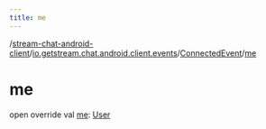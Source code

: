 ```yaml
---
title: me
---
```

/[stream-chat-android-client](../../index.md)/[io.getstream.chat.android.client.events](../index.md)/[ConnectedEvent](index.md)/[me](me.md)  
  
  
  
# me  
open override val [me](me.md): [User](../../io.getstream.chat.android.client.models/User/index.md)
